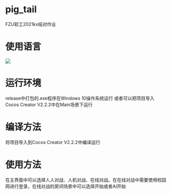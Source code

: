 # pig_tail
FZU软工2021kx结对作业

# 使用语言
![](https://img2020.cnblogs.com/blog/2529642/202110/2529642-20211023231631951-372894720.png)

# 运行环境
release中打包的.exe程序在Windows 10操作系统运行 或者可以把项目导入 Cocos Creator V2.2.2中在Main场景下运行

# 编译方法
将项目导入到Cocos Creator V2.2.2中编译运行

# 使用方法
在主界面中可以选择人人对战、人机对战、在线对战。在在线对战中需要使用校园网进行登录，在线对战的房间场景中可以选择开始或者AI开始
